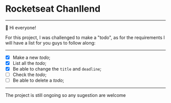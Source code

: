# Rocketseat Chanllend
  - - - -

:wave: Hi everyone!

For this project, I was challenged to make a "todo", as for the requirements I will have a list for you guys to follow along:
 - - - - 

- [x] Make a new *todo*;
- [x] List all the *todo*;
- [x] Be able to change the `title` and `deadline`;
- [ ] Check the *todo*;
- [ ] Be able to delete a *todo*;

 - - - -
The project is still ongoing so any sugestion are welcome

